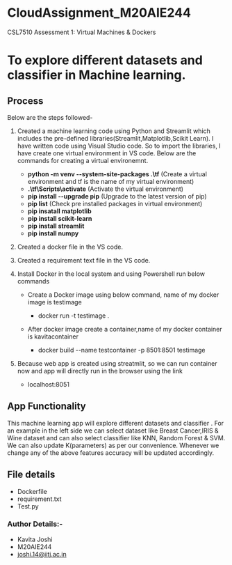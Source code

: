 # CloudAssignment_M20AIE244
CSL7510 Assessment 1: Virtual Machines &amp; Dockers

# To explore different datasets and classifier in Machine learning.
 
## Process
Below are the steps followed-
1) Created a machine learning code using Python and Streamlit which includes the pre-defined libraries(Streamlit,Matplotlib,Scikit Learn).
I have written code using Visual Studio code. So to import the libraries, I have create one virtual environment in VS code.
Below are the commands for creating a virtual environemnt.
      - **python -m venv --system-site-packages .\tf**  (Create a virtual environment and tf is the name of my virtual environment)
      - **.\tf\Scripts\activate** (Activate the virtual environment)
      - **pip install --upgrade pip** (Upgrade to the latest version of pip)
      - **pip list** (Check pre installed packages in virtual environment)
      - **pip insatall matplotlib**
      - **pip install scikit-learn**
      - **pip install streamlit**
      - **pip install numpy**
       
2) Created a docker file in the VS code.
3) Created a requirement text file in the VS code.
4) Install Docker in the local system and using Powershell run below commands
     - Create a Docker image using below command, name of my docker image is testimage
         - docker run -t testimage .

     - After docker image create a container,name of my docker container is kavitacontainer
         - docker build --name testcontainer -p 8501:8501 testimage
5) Because web app is created using streatmlit, so we can run container now and app will directly run in the browser 
   using the link
   - localhost:8051



## App Functionality
This machine learning app will explore different datasets and classifier . 
For an example in the left side we can select dataset like Breast Cancer,IRIS & Wine dataset and can 
also select classifier like KNN, Random Forest & SVM.
We can also update K(parameters) as per our convenience.
Whenever we change any of the above features accuracy will be updated accordingly.


## File details
- Dockerfile 
- requirement.txt
- Test.py


### Author Details:-
-  Kavita Joshi 
-  M20AIE244
-  joshi.14@iitj.ac.in 
  


